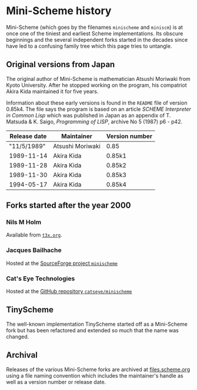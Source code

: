 # Mini-Scheme history

Mini-Scheme (which goes by the filenames `minischeme` and `miniscm`)
is at once one of the tiniest and earliest Scheme implementations. Its
obscure beginnings and the several independent forks started in the
decades since have led to a confusing family tree which this page
tries to untangle.

## Original versions from Japan

The original author of Mini-Scheme is mathematician Atsushi Moriwaki
from Kyoto University. After he stopped working on the program, his
compatriot Akira Kida maintained it for five years.

Information about these early versions is found in the `README` file
of version 0.85k4. The file says the program is based on an article
_SCHEME Interpreter in Common Lisp_ which was published in Japan as an
appendix of T. Matsuda & K. Saigo, _Programming of LISP_, archive No 5
(1987) p6 - p42.

| Release date | Maintainer       | Version number |
|--------------|------------------|----------------|
| "11/5/1989"  | Atsushi Moriwaki | 0.85           |
| 1989-11-14   | Akira Kida       | 0.85k1         |
| 1989-11-28   | Akira Kida       | 0.85k2         |
| 1989-11-30   | Akira Kida       | 0.85k3         |
| 1994-05-17   | Akira Kida       | 0.85k4         |

## Forks started after the year 2000

### Nils M Holm

Available from [`t3x.org`](https://t3x.org/#attic).

### Jacques Bailhache

Hosted at the
[SourceForge project `minischeme`](https://sourceforge.net/projects/minischeme/)

### Cat's Eye Technologies

Hosted at the
[GitHub repository `catseye/minischeme`](https://github.com/catseye/minischeme)

## TinyScheme

The well-known implementation TinyScheme started off as a Mini-Scheme
fork but has been refactored and extended so much that the name was
changed.

## Archival

Releases of the various Mini-Scheme forks are archived at
[files.scheme.org](https://files.scheme.org/) using a file naming
convention which includes the maintainer's handle as well as a version
number or release date.
